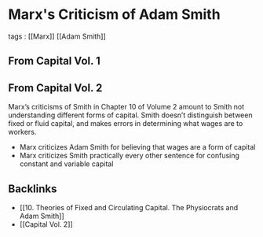 # Marx's Criticism of Adam Smith

tags
: [[Marx]] [[Adam Smith]]


## From Capital Vol. 1


## From Capital Vol. 2

Marx&rsquo;s criticisms of Smith in Chapter 10 of Volume 2 amount to Smith not understanding different forms of capital. Smith doesn&rsquo;t distinguish between fixed or fluid capital, and makes errors in determining what wages are to workers.

-   Marx criticizes Adam Smith for believing that wages are a form of capital
-   Marx criticizes Smith practically every other sentence for confusing constant and variable capital


## Backlinks

-   [[10. Theories of Fixed and Circulating Capital. The Physiocrats and Adam Smith]]
-   [[Capital Vol. 2]]
